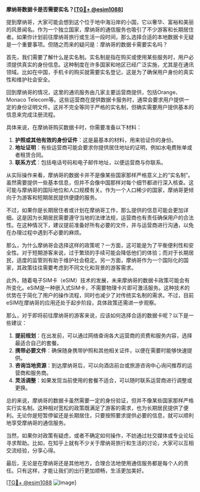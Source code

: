 **摩纳哥数据卡是否需要实名？[[TG💪+ @esim1088](https://t.me/s/esim1088)]**

提到摩纳哥，大家可能会想到这个位于地中海沿岸的小国，它以奢华、富裕和美丽的风景闻名。作为一个独立国家，摩纳哥的通信服务也吸引了不少游客和长期居住者。如果你计划前往摩纳哥旅行或生活一段时间，那么选择合适的本地数据卡无疑是一个重要事项。但随之而来的疑问是：摩纳哥的数据卡需要实名吗？

首先，我们需要了解什么是实名制。实名制是指在购买或使用某些服务时，用户必须提供真实的身份信息。这种制度在许多国家和地区已经广泛实施，尤其是在通讯领域。比如在中国，手机卡的购买就需要实名登记，这是为了确保用户身份的真实性和维护社会安全。

回到摩纳哥的情况，这里的通讯服务由几家主要运营商提供，包括Orange、Monaco Telecom等。这些运营商在提供数据卡服务时，通常会要求用户提供一定的身份证明文件。这并不完全等同于严格的实名制，但确实需要用户提供基本的信息来完成注册流程。

具体来说，在摩纳哥购买数据卡时，你需要准备以下材料：

1. **护照或其他有效的身份证件**：这是最基本的材料，用来验证你的身份。
2. **地址证明**：有些运营商可能会要求你提供居住地址的证明，例如水电费账单或者租赁合同。
3. **联系方式**：包括电话号码和电子邮件地址，以便运营商与你联系。

从实际操作来看，摩纳哥的数据卡并不是像某些国家那样严格意义上的“实名制”。虽然需要提供一些基本信息，但并不会像中国那样对每个细节都进行深入核查。这可能与摩纳哥的国际地位和人口规模有关。作为一个人口稀少的国家，摩纳哥更倾向于为游客和短期居民提供便捷的服务。

不过，如果你是长期居住者或计划在摩纳哥工作，那么提供的信息可能会更加详细。这是因为长期居民需要遵守当地的法律法规，运营商也有责任确保用户的合法性。在这种情况下，建议提前准备好所有必要的文件，并与运营商进行沟通，以免在办理过程中遇到不必要的麻烦。

那么，为什么摩纳哥会选择这样的政策呢？一方面，这可能是为了平衡便利性和安全性。对于短期游客来说，过于繁琐的手续可能会降低他们的体验；而对于长期居民，适度的监管则有助于维护社会稳定。另一方面，摩纳哥作为一个国际化的国家，其政策往往需要考虑到不同文化和背景的游客需求。

此外，随着电子SIM卡（eSIM）技术的发展，未来摩纳哥的数据卡政策可能会有所变化。eSIM是一种嵌入式SIM卡，不需要物理卡片即可激活服务。这种技术的优势在于简化了用户的操作流程，同时也减少了对传统实名制的需求。不过，目前eSIM在摩纳哥的应用还处于起步阶段，具体政策还需进一步观察。

那么，对于即将前往摩纳哥的游客来说，应该如何选择合适的数据卡呢？以下是一些建议：

1. **提前规划**：在出发前，可以通过网络查询各大运营商的资费和服务内容，选择最适合自己的套餐。
2. **携带必要文件**：确保随身携带护照和其他相关证件，以便在需要时能够快速提供。
3. **咨询当地资源**：到达摩纳哥后，可以向酒店前台或旅游咨询中心询问推荐的运营商和服务商。
4. **灵活调整**：如果发现当前使用的套餐不适合，可以随时联系运营商进行调整或更换。

总的来说，摩纳哥的数据卡虽然需要一定的身份验证，但并不像某些国家那样严格实行实名制。这种相对宽松的政策既满足了游客的需求，也为长期居民提供了便利。无论你是短暂停留还是长期居住，只要按照要求提供必要的信息，就可以顺利地享受摩纳哥的通信服务。

当然，如果你对政策有疑虑，或者不确定如何操作，不妨通过社交媒体或专业论坛寻求帮助。比如，在知乎上就有不少关于摩纳哥旅行和生活的讨论，大家可以互相交流经验，分享心得。

最后，无论是在摩纳哥还是其他地方，合理合法地使用通信服务都是每个人的责任。只有这样，才能让我们的出行更加顺畅，生活更加美好。

[[TG💪+ @esim1088](https://t.me/s/esim1088) ![Image](https://i.postimg.cc/4NQfJmqS/Snipaste-2025-05-13-00-14-12.png)]